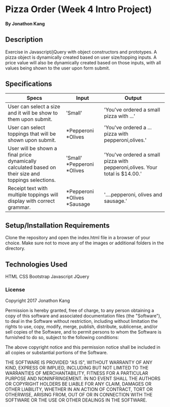 # Pizza Order (Week 4 Intro Project)

#### By Jonathon Kang

## Description

Exercise in Javascript/jQuery with object constructors and prototypes. A pizza object is dynamically created based on user size/topping inputs. A price value will also be dynamically created based on those inputs, with all values being shown to the user upon form submit.

## Specifications

| Specs                                                                                                | Input                       | Output                                                                      |
|------------------------------------------------------------------------------------------------------|-----------------------------|-----------------------------------------------------------------------------|
| User can select a size and it will be show to them upon submit.                                      | 'Small'                     | 'You've ordered a small pizza with ...'                                     |
| User can select toppings that will be shown upon submit.                                             | *Pepperoni *Olives          | 'You've ordered a ... pizza with pepperoni,olives.'                         |
| User will be shown a final price dynamically calculated based on their size and toppings selections. | 'Small' *Pepperoni *Olives  | 'You've ordered a small pizza with pepperoni,olives. Your total is $14.00.' |
| Receipt text with multiple toppings will display with correct grammar.                               | *Pepperoni *Olives *Sausage | '....pepperoni, olives and sausage.'                                        |

## Setup/Installation Requirements

Clone the repository and open the index.html file in a browser of your choice. Make sure not to move any of the images or additional folders in the directory.

## Technologies Used

HTML
CSS
Bootstrap
Javascript
JQuery

### License

Copyright 2017 Jonathon Kang

Permission is hereby granted, free of charge, to any person obtaining a copy of this software and associated documentation files (the "Software"), to deal in the Software without restriction, including without limitation the rights to use, copy, modify, merge, publish, distribute, sublicense, and/or sell copies of the Software, and to permit persons to whom the Software is furnished to do so, subject to the following conditions:

The above copyright notice and this permission notice shall be included in all copies or substantial portions of the Software.

THE SOFTWARE IS PROVIDED "AS IS", WITHOUT WARRANTY OF ANY KIND, EXPRESS OR IMPLIED, INCLUDING BUT NOT LIMITED TO THE WARRANTIES OF MERCHANTABILITY, FITNESS FOR A PARTICULAR PURPOSE AND NONINFRINGEMENT. IN NO EVENT SHALL THE AUTHORS OR COPYRIGHT HOLDERS BE LIABLE FOR ANY CLAIM, DAMAGES OR OTHER LIABILITY, WHETHER IN AN ACTION OF CONTRACT, TORT OR OTHERWISE, ARISING FROM, OUT OF OR IN CONNECTION WITH THE SOFTWARE OR THE USE OR OTHER DEALINGS IN THE SOFTWARE.
